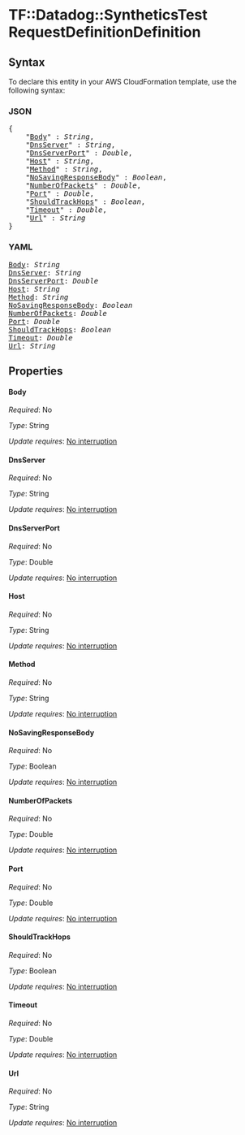 # TF::Datadog::SyntheticsTest RequestDefinitionDefinition

## Syntax

To declare this entity in your AWS CloudFormation template, use the following syntax:

### JSON

<pre>
{
    "<a href="#body" title="Body">Body</a>" : <i>String</i>,
    "<a href="#dnsserver" title="DnsServer">DnsServer</a>" : <i>String</i>,
    "<a href="#dnsserverport" title="DnsServerPort">DnsServerPort</a>" : <i>Double</i>,
    "<a href="#host" title="Host">Host</a>" : <i>String</i>,
    "<a href="#method" title="Method">Method</a>" : <i>String</i>,
    "<a href="#nosavingresponsebody" title="NoSavingResponseBody">NoSavingResponseBody</a>" : <i>Boolean</i>,
    "<a href="#numberofpackets" title="NumberOfPackets">NumberOfPackets</a>" : <i>Double</i>,
    "<a href="#port" title="Port">Port</a>" : <i>Double</i>,
    "<a href="#shouldtrackhops" title="ShouldTrackHops">ShouldTrackHops</a>" : <i>Boolean</i>,
    "<a href="#timeout" title="Timeout">Timeout</a>" : <i>Double</i>,
    "<a href="#url" title="Url">Url</a>" : <i>String</i>
}
</pre>

### YAML

<pre>
<a href="#body" title="Body">Body</a>: <i>String</i>
<a href="#dnsserver" title="DnsServer">DnsServer</a>: <i>String</i>
<a href="#dnsserverport" title="DnsServerPort">DnsServerPort</a>: <i>Double</i>
<a href="#host" title="Host">Host</a>: <i>String</i>
<a href="#method" title="Method">Method</a>: <i>String</i>
<a href="#nosavingresponsebody" title="NoSavingResponseBody">NoSavingResponseBody</a>: <i>Boolean</i>
<a href="#numberofpackets" title="NumberOfPackets">NumberOfPackets</a>: <i>Double</i>
<a href="#port" title="Port">Port</a>: <i>Double</i>
<a href="#shouldtrackhops" title="ShouldTrackHops">ShouldTrackHops</a>: <i>Boolean</i>
<a href="#timeout" title="Timeout">Timeout</a>: <i>Double</i>
<a href="#url" title="Url">Url</a>: <i>String</i>
</pre>

## Properties

#### Body

_Required_: No

_Type_: String

_Update requires_: [No interruption](https://docs.aws.amazon.com/AWSCloudFormation/latest/UserGuide/using-cfn-updating-stacks-update-behaviors.html#update-no-interrupt)

#### DnsServer

_Required_: No

_Type_: String

_Update requires_: [No interruption](https://docs.aws.amazon.com/AWSCloudFormation/latest/UserGuide/using-cfn-updating-stacks-update-behaviors.html#update-no-interrupt)

#### DnsServerPort

_Required_: No

_Type_: Double

_Update requires_: [No interruption](https://docs.aws.amazon.com/AWSCloudFormation/latest/UserGuide/using-cfn-updating-stacks-update-behaviors.html#update-no-interrupt)

#### Host

_Required_: No

_Type_: String

_Update requires_: [No interruption](https://docs.aws.amazon.com/AWSCloudFormation/latest/UserGuide/using-cfn-updating-stacks-update-behaviors.html#update-no-interrupt)

#### Method

_Required_: No

_Type_: String

_Update requires_: [No interruption](https://docs.aws.amazon.com/AWSCloudFormation/latest/UserGuide/using-cfn-updating-stacks-update-behaviors.html#update-no-interrupt)

#### NoSavingResponseBody

_Required_: No

_Type_: Boolean

_Update requires_: [No interruption](https://docs.aws.amazon.com/AWSCloudFormation/latest/UserGuide/using-cfn-updating-stacks-update-behaviors.html#update-no-interrupt)

#### NumberOfPackets

_Required_: No

_Type_: Double

_Update requires_: [No interruption](https://docs.aws.amazon.com/AWSCloudFormation/latest/UserGuide/using-cfn-updating-stacks-update-behaviors.html#update-no-interrupt)

#### Port

_Required_: No

_Type_: Double

_Update requires_: [No interruption](https://docs.aws.amazon.com/AWSCloudFormation/latest/UserGuide/using-cfn-updating-stacks-update-behaviors.html#update-no-interrupt)

#### ShouldTrackHops

_Required_: No

_Type_: Boolean

_Update requires_: [No interruption](https://docs.aws.amazon.com/AWSCloudFormation/latest/UserGuide/using-cfn-updating-stacks-update-behaviors.html#update-no-interrupt)

#### Timeout

_Required_: No

_Type_: Double

_Update requires_: [No interruption](https://docs.aws.amazon.com/AWSCloudFormation/latest/UserGuide/using-cfn-updating-stacks-update-behaviors.html#update-no-interrupt)

#### Url

_Required_: No

_Type_: String

_Update requires_: [No interruption](https://docs.aws.amazon.com/AWSCloudFormation/latest/UserGuide/using-cfn-updating-stacks-update-behaviors.html#update-no-interrupt)

